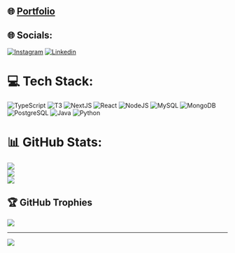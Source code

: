 ## 🌐 [Portfolio](https://joao.allpines.com.br/)

## 🌐 Socials:
[![Instagram](https://img.shields.io/badge/Instagram-%23E4405F.svg?style=for-the-badge&logo=Instagram&logoColor=white)](https://instagram.com/jgde.almeida)
[![Linkedin](https://img.shields.io/badge/LinkedIn-0077B5?style=for-the-badge&logo=linkedin&logoColor=white)](https://br.linkedin.com/in/joao-de-almeida9)

# 💻 Tech Stack:
![TypeScript](https://img.shields.io/badge/typescript-3633c9.svg?style=for-the-badge&logo=typescript&logoColor=white)
![T3](https://img.shields.io/badge/t3-101010.svg?style=for-the-badge&logo=t3&logoColor=white)
![NextJS](https://img.shields.io/badge/next.js-101010?style=for-the-badge&logo=next.js&logoColor=white)
![React](https://img.shields.io/badge/react-3633c9?style=for-the-badge&logo=react&logoColor=white)
![NodeJS](https://img.shields.io/badge/node.js-6DA55F?style=for-the-badge&logo=node.js&logoColor=white)
![MySQL](https://img.shields.io/badge/MariaDB-003545?style=for-the-badge&logo=mariadb&logoColor=white)
![MongoDB](https://img.shields.io/badge/mongodb-6Dd55F?style=for-the-badge&logo=mongodb&logoColor=white)
![PostgreSQL](https://img.shields.io/badge/postgresql-4169E1?style=for-the-badge&logo=postgresql&logoColor=white)
![Java](https://img.shields.io/badge/java-aa7712.svg?style=for-the-badge&logo=java&logoColor=white)
![Python](https://img.shields.io/badge/python-00a5a5.svg?style=for-the-badge&logo=python&logoColor=white)

# 📊 GitHub Stats:
![](https://github-readme-stats.vercel.app/api?username=jdalmeida&theme=dracula&hide_border=false&include_all_commits=true&count_private=false)<br/>
![](https://github-readme-streak-stats.herokuapp.com/?user=jdalmeida&theme=dracula&hide_border=false)<br/>
![](https://github-readme-stats.vercel.app/api/top-langs/?username=jdalmeida&theme=dracula&hide_border=false&include_all_commits=true&count_private=false&layout=compact)

## 🏆 GitHub Trophies
![](https://github-profile-trophy.vercel.app/?username=jdalmeida&theme=dracula&no-frame=false&no-bg=true&margin-w=4)

---
[![](https://visitcount.itsvg.in/api?id=jdalmeida&icon=5&color=6)](https://visitcount.itsvg.in)

<!-- Proudly created with GPRM ( https://gprm.itsvg.in ) -->
